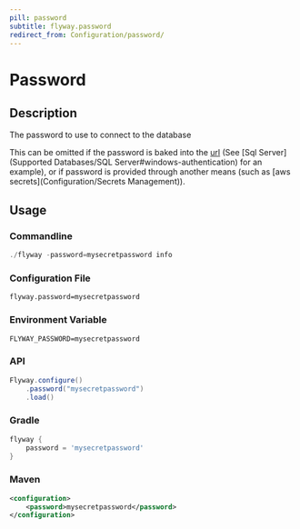 ```yaml
---
pill: password
subtitle: flyway.password
redirect_from: Configuration/password/
---
```


# Password

## Description
The password to use to connect to the database

This can be omitted if the password is baked into the [url](Configuration/parameters/url) (See [Sql Server](Supported Databases/SQL Server#windows-authentication) for an example), or if password is provided through another means (such as [aws secrets](Configuration/Secrets Management)).

## Usage

### Commandline
```powershell
./flyway -password=mysecretpassword info
```

### Configuration File
```properties
flyway.password=mysecretpassword
```

### Environment Variable
```properties
FLYWAY_PASSWORD=mysecretpassword
```

### API
```java
Flyway.configure()
    .password("mysecretpassword")
    .load()
```

### Gradle
```groovy
flyway {
    password = 'mysecretpassword'
}
```

### Maven
```xml
<configuration>
    <password>mysecretpassword</password>
</configuration>
```
